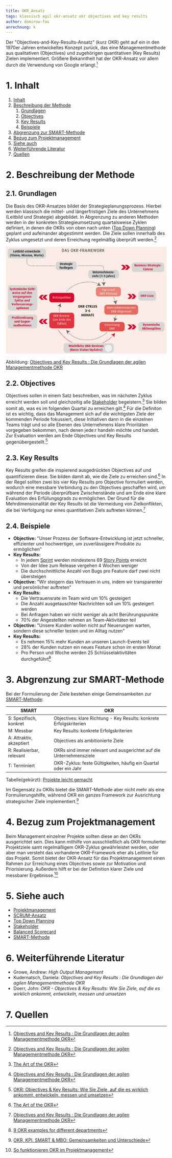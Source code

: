 ```yaml
---
title: OKR_Ansatz
tags: klassisch agil okr-ansatz okr objectives and key results
author: domirow-fau
anrechnung: k
---
```


Der "Objectives-and-Key-Results-Ansatz" (kurz OKR) geht auf ein in den 1970er Jahren entwickeltes Konzept zurück, das eine Managementmethode aus qualitativen (Objectives) und zugehörigen quantitativen (Key Results) Zielen implementiert. Größere Bekanntheit hat der OKR-Ansatz vor allem durch die Verwendung von Google erlangt.[^1]

# 1. Inhalt
1. [Inhalt](OKR_Ansatz.md#1-inhalt)
2. [Beschreibung der Methode](OKR_Ansatz.md#2-beschreibung-der-methode)
   1. [Grundlagen](OKR_Ansatz.md#21-grundlagen)
   2. [Objectives](OKR_Ansatz.md#22-objectives)
   3. [Key Results](OKR_Ansatz.md#23-key-results)
   4. [Beispiele](OKR_Ansatz.md#24-beispiele)
3. [Abgrenzung zur SMART-Methode](OKR_Ansatz.md#3-abgrenzung-zur-smart-methode)
4. [Bezug zum Projektmanagement](OKR_Ansatz.md#4-bezug-zum-projektmanagement)
5. [Siehe auch](OKR_Ansatz.md#5-siehe-auch)
6. [Weiterführende Literatur](OKR_Ansatz.md#6-weiterführende-literatur)
7. [Quellen](OKR_Ansatz.md#7-quellen)

# 2. Beschreibung der Methode
## 2.1. Grundlagen
Die Basis des OKR-Ansatzes bildet der Strategieplanungsprozess. Hierbei werden klassisch die mittel- und längerfristigen Ziele des Unternehmens (Leitbild und Strategie) abgebildet. In Abgrenzung zu anderen Methoden werden in der konkreten Strategieumsetzung quartalsweise Zyklen definiert, in denen die OKRs von oben nach unten ([Top Down Planning](Top_Down_Planning.md)) geplant und aufeinander abgestimmt werden. Die Ziele sollen innerhalb des Zyklus umgesetzt und deren Erreichung regelmäßig überprüft werden.[^1]

![Das OKR-Framework](OKR_Ansatz/OKR-Framework.png)

Abbildung: [Objectives and Key Results : Die Grundlagen der agilen Managementmethode OKR](https://ebookcentral.proquest.com/lib/erlangen/reader.action?docID=6668403)

## 2.2. Objectives
Objectives sollen in einem Satz beschreiben, was im nächsten Zyklus erreicht werden soll und gleichzeitig alle [Stakeholder](Stakeholdermanagement.md) begeistern.[^2]
Sie bilden somit ab, was es im folgenden Quartal zu erreichen gilt.[^1]
Für die Definiton ist es wichtig, dass das Management sich auf die wichtigsten Ziele der kommenden Periode fokussiert, diese Initiativen dann in die einzelnen Teams trägt und so  alle Ebenen des Unternehmens klare Prioritäten vorgegeben bekommen, nach denen jede:r handeln möchte und handelt.
Zur Evaluation werden am Ende Objectives und Key Results gegenübergestellt.[^3]

## 2.3. Key Results
Key Results greifen die inspierend ausgedrückten Objectives auf und quantifizieren diese. Sie bilden damit ab, wie die Ziele zu erreichen sind.[^2]
In der Regel sollten zwei bis vier Key Results pro Objective formuliert werden, wodurch eine messbare Verbindung zu den Objectives geschaffen wird, um während der Periode überprüfbare Zwischenstände und am Ende eine klare Evaluation des Erfüllungsgrads zu ermöglichen.
Der Grund für die Mehrdimensionalität der Key Results ist die Vermeidung von Zielkonflikten, die bei Verfolgung nur eines quantitativen Ziels auftreten können.[^1]

## 2.4. Beispiele
* **Objective:** "Unser Prozess der Software-Entwicklung ist jetzt schneller, effizienter und hochwertiger, um zuverlässigere Produkte zu ermöglichen"
* **Key Results:**
    * In jedem [Sprint](SCRUM.md) werden mindestens 69 [Story Points](SCRUM.md) erreicht
    * Von der Idee zum Release vergehen 4 Wochen weniger
    * Die durchschnittliche Anzahl von Bugs pro Feature darf zwei nicht übersteigen
* **Objective:** "Wir steigern das Vertrauen in uns, indem wir transparenter und persönlicher auftreten"
* **Key Results:**
    * Die Vertrauensrate im Team wird um 10% gesteigert
    * Die Anzahl ausgetauschter Nachrichten soll um 10% gesteigert werden
    * Bei Anfragen haben wir nicht weniger als acht Berührungspunkte
    * 70% der Angestellten nehmen an Team-Aktivitäten teil
* **Objective:** "Unsere Kunden wollen nicht auf Neuerungen warten, sondern diese schneller testen und im Alltag nutzen"
* **Key Results:**
    * Es nehmen 15% mehr Kunden an unseren Launch-Events teil
    * 28% der Kunden nutzen ein neues Feature schon im ersten Monat
    * Pro Person und Woche werden 25 Schlüsselaktivitäten durchgeführt[^4]

# 3. Abgrenzung zur SMART-Methode
Bei der Formulierung der Ziele bestehen einige Gemeinsamkeiten zur [SMART-Methode](SMART_Ziele.md):

| SMART                      | OKR                                                                  |
| -------------------------- | -------------------------------------------------------------------- |
| S: Spezifisch, konkret     | Objectives: klare Richtung - Key Results: konkrete Erfolgskriterien  |
| M: Messbar                 | Key Results: konkrete Erfolgskriterien                               |
| A: Attraktiv, akzeptiert   | Objectives als ambitionierte Ziele                                   |
| R: Realisierbar, relevant  | OKRs sind immer relevant und ausgerichtet auf die Unternehmensziele  |
| T: Terminiert              | OKR-Zyklus: feste Gültigkeiten, häufig ein Quartal oder ein Jahr     |

Tabelle(gekürzt): [Projekte leicht gemacht](https://projekte-leicht-gemacht.de/blog/definitionen/okr-kpi-smart-mbo/)

Im Gegensatz zu OKRs bietet die SMART-Methode aber nicht mehr als eine Formulierungshilfe, während OKR ein ganzes Framework zur Ausrichtung strategischer Ziele implementiert.[^6]

# 4. Bezug zum Projektmanagement
Beim Management einzelner Projekte sollten diese an den OKRs ausgerichtet sein. Dies kann mithilfe von ausschließlich als OKR formulierter Projektziele samt regelmäßigem OKR-Zyklus gewährleistet werden, oder aber man versteht das vorhandene OKR-Framework eher als Leitlinie für das Projekt. Somit bietet der OKR-Ansatz für das Projektmanagement einen Rahmen zur Erreichung eines Objectives sowie zur Motivation und Priorisierung. Außerdem hilft er bei der Definition klarer Ziele und messbarer Ergebnisse.[^7]

# 5. Siehe auch
* [Projektmanagement](Projektmanagement.md)
* [SCRUM-Ansatz](SCRUM.md)
* [Top Down Planning](Top_Down_Planning.md)
* [Stakeholder](Stakeholdermanagement.md)
* [Balanced Scorecard](Balanced_Scorecard.md)
* [SMART-Methode](SMART_Ziele.md)

# 6. Weiterführende Literatur
* Growe, Andrew: *High Output Management*
* Kudernatsch, Daniela: *Objectives and Key Results : Die Grundlagen der agilen Managementmethode OKR*
* Doerr, John: *OKR - Objectives & Key Results: Wie Sie Ziele, auf die es wirklich ankommt, entwickeln, messen und umsetzen*

# 7. Quellen
[^1]: [Objectives and Key Results : Die Grundlagen der agilen Managementmethode OKR](https://ebookcentral.proquest.com/lib/erlangen/reader.action?docID=6668403)
[^2]: [The Art of the OKR](https://eleganthack.com/the-art-of-the-okr/)
[^3]: [OKR: Objectives & Key Results: Wie Sie Ziele, auf die es wirklich ankommt, entwickeln, messen und umsetzen](https://www.beck-elibrary.de/10.15358/9783800657742/okr)
[^4]: [9 OKR examples for different departments](https://www.workpath.com/magazine/okr-examples)
[^5]: [OKRs und Balanced Scorecard](https://www.workpath.com/magazin/okr-balanced-scorecard)
[^6]: [OKR, KPI, SMART & MBO: Gemeinsamkeiten und Unterschiede](https://projekte-leicht-gemacht.de/blog/definitionen/okr-kpi-smart-mbo/)
[^7]: [So funktionieren OKR im Projektmanagement](https://projekte-leicht-gemacht.de/blog/pm-in-der-praxis/okr-projektmanagement/)
